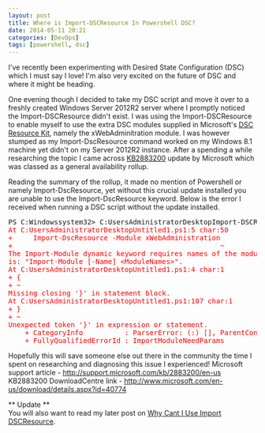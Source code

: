 ```yaml
---
layout: post
title: Where is Import-DSCResource In Powershell DSC?
date: 2014-05-11 20:21
categories: [DevOps]
tags: [powershell, dsc]
---
```

I've recently been experimenting with Desired State Configuration (DSC) which I must say I love! I'm also very excited on the future of DSC and where it might be heading.

One evening though I decided to take my DSC script and move it over to a freshly created Windows Server 2012R2 server where I promptly noticed the Import-DSCResource didn't exist. I was using the Import-DSCResource to enable myself to use the extra DSC modules supplied in Microsoft's <a title="DSC Resource Kit" href="http://gallery.technet.microsoft.com/scriptcenter/DSC-Resource-Kit-All-c449312d" target="_blank">DSC Resource Kit</a>, namely the xWebAdminitration module. I was however stumped as my Import-DscResource command worked on my Windows 8.1 machine yet didn't on my Server 2012R2 instance. After a spending a while researching the topic I came across <a title="KB2883200" href="http://support.microsoft.com/kb/2883200/en-us" target="_blank">KB2883200</a> update by Microsoft which was classed as a general availability rollup.

Reading the summary of the rollup, it made no mention of Powershell or namely Import-DscResource, yet without this crucial update installed you are unable to use the Import-DscResource keyword. Below is the error I received when running a DSC script without the update installed.
<pre>PS C:Windowssystem32&gt; C:UsersAdministratorDesktopImport-DSCResource-Example.ps1
<span style="color: #ff0000;">At C:UsersAdministratorDesktopUntitled1.ps1:5 char:50
+     Import-DscResource -Module xWebAdministration
+                                                  ~
The Import-Module dynamic keyword requires names of the modules to import. The syntax of Import-Module dynamic keyword
is: "Import-Module [-Name] &lt;ModuleNames&gt;".
At C:UsersAdministratorDesktopUntitled1.ps1:4 char:1
+ {
+ ~
Missing closing '}' in statement block.
At C:UsersAdministratorDesktopUntitled1.ps1:107 char:1
+ }
+ ~
Unexpected token '}' in expression or statement.
    + CategoryInfo          : ParserError: (:) [], ParentContainsErrorRecordException
    + FullyQualifiedErrorId : ImportModuleNeedParams</span></pre>
Hopefully this will save someone else out there in the community the time I spent on researching and diagnosing this issue I experienced! Microsoft support article - <a title="KB Article" href="http://support.microsoft.com/kb/2883200/en-us" target="_blank">http://support.microsoft.com/kb/2883200/en-us</a> KB2883200 DownloadCentre link - <a title="KB2883200 Download Link" href="http://www.microsoft.com/en-us/download/details.aspx?id=40774" target="_blank">http://www.microsoft.com/en-us/download/details.aspx?id=40774</a>


\*\* Update \*\*  
You will also want to read my later post on <a href="{% post_url old/2014-05-13-why-cant-i-use-import-dscresource-in-powershell %}/" target="_blank">Why Cant I Use Import DSCResource</a>.

